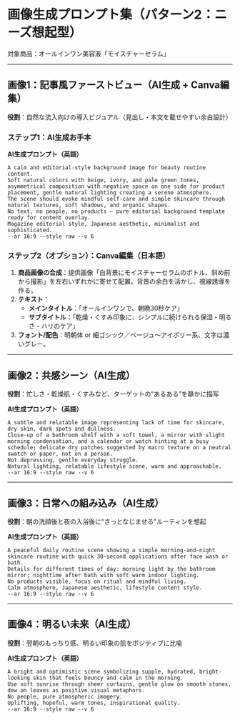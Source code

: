 # 画像生成プロンプト集（パターン2：ニーズ想起型）
対象商品：オールインワン美容液「モイスチャーセラム」

---

## 画像1：記事風ファーストビュー（AI生成 + Canva編集）
**役割**：自然な流入向けの導入ビジュアル（見出し・本文を載せやすい余白設計）

### ステップ1：AI生成お手本
**AI生成プロンプト（英語）**
```
A calm and editorial-style background image for beauty routine content. 
Soft natural colors with beige, ivory, and pale green tones, asymmetrical composition with negative space on one side for product placement, gentle natural lighting creating a serene atmosphere. 
The scene should evoke mindful self-care and simple skincare through natural textures, soft shadows, and organic shapes. 
No text, no people, no products — pure editorial background template ready for content overlay. 
Magazine editorial style, Japanese aesthetic, minimalist and sophisticated. 
--ar 16:9 --style raw --v 6
```

### ステップ2（オプション）：Canva編集（日本語）
1. **商品画像の合成**：提供画像「白背景にモイスチャーセラムのボトル、斜め前から撮影」を左右いずれかに寄せて配置。背景の余白を活かし、視線誘導を作る。  
2. **テキスト**：
   - **メインタイトル**：「オールインワンで、朝晩30秒ケア」
   - **サブタイトル**：「乾燥・くすみ印象に、シンプルに続けられる保湿・明るさ・ハリのケア」
3. **フォント/配色**：明朝体 or 細ゴシック／ベージュ〜アイボリー系、文字は濃いグレー。

---

## 画像2：共感シーン（AI生成）
**役割**：忙しさ・乾燥肌・くすみなど、ターゲットの“あるある”を静かに描写

**AI生成プロンプト（英語）**
```
A subtle and relatable image representing lack of time for skincare, dry skin, dark spots and dullness. 
Close-up of a bathroom shelf with a soft towel, a mirror with slight morning condensation, and a calendar or watch hinting at a busy schedule; delicate dry patches suggested by macro texture on a neutral swatch or paper, not on a person. 
Not depressing, gentle everyday struggle. 
Natural lighting, relatable lifestyle scene, warm and approachable. 
--ar 16:9 --style raw --v 6
```

---

## 画像3：日常への組み込み（AI生成）
**役割**：朝の洗顔後と夜の入浴後に“さっとなじませる”ルーティンを想起

**AI生成プロンプト（英語）**
```
A peaceful daily routine scene showing a simple morning-and-night skincare routine with quick 30-second applications after face wash or bath. 
Details for different times of day: morning light by the bathroom mirror; nighttime after bath with soft warm indoor lighting. 
No products visible, focus on ritual and mindful living. 
Calm atmosphere, Japanese aesthetic, lifestyle content style. 
--ar 16:9 --style raw --v 6
```

---

## 画像4：明るい未来（AI生成）
**役割**：翌朝のもっちり感、明るい印象の肌をポジティブに比喩

**AI生成プロンプト（英語）**
```
A bright and optimistic scene symbolizing supple, hydrated, bright-looking skin that feels bouncy and calm in the morning. 
Use soft sunrise through sheer curtains, gentle glow on smooth stones, dew on leaves as positive visual metaphors. 
No people, pure atmospheric imagery. 
Uplifting, hopeful, warm tones, inspirational quality. 
--ar 16:9 --style raw --v 6
```
